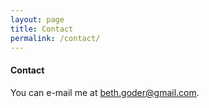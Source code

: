 ```yaml
---
layout: page
title: Contact
permalink: /contact/
---
```

#### Contact

You can e-mail me at beth.goder@gmail.com.
